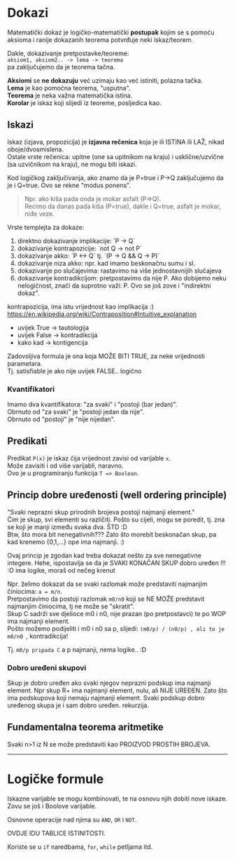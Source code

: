 
# Dokazi
Matematički dokaz je logičko-matematički **postupak** kojim se s pomoću aksioma i ranije dokazanih teorema potvrđuje neki iskaz/teorem.  

Dakle, dokazivanje pretpostavke/teoreme:  
`aksiom1, aksiom2.. -> lema -> teorema`  
pa zaključujemo da je teorema tačna.

**Aksiomi** se **ne dokazuju** već uzimaju kao već istiniti, polazna tačka.  
**Lema** je kao pomoćna teorema, "usputna".  
**Teorema** je neka važna matematička istina.  
**Korolar** je iskaz koji slijedi iz teoreme, posljedica kao.

## Iskazi
Iskaz (izjava, propozicija) je **izjavna rečenica** koja je ili ISTINA ili LAŽ, nikad oboje/dvosmislena.  
Ostale vrste rečenica: upitne (one sa upitnikom na kraju) i usklične/uzvične (sa uzvičnikom na kraju), ne mogu biti iskazi.

Kod logičkog zaključivanja, ako znamo da je P=true i P->Q zaključujemo da je i Q=true. Ovo se rekne "modus ponens".  
> Npr. ako kiša pada onda je mokar asfalt (P=>Q).  
> Recimo da danas pada kiša (P=true), dakle i Q=true, asfalt je mokar, niđe veze.

Vrste templejta za dokaze:
1. direktno dokazivanje implikacije:    ´P -> Q´
2. dokazivanje kontrapozicije:          ´not Q -> not P´
3. dokazivanje akko:                    ´P <-> Q´ tj. ´(P -> Q && Q -> P)´
4. dokazivanje niza akko: npr. kad imamo beskonačnu sumu i sl.
5. dokazivanje po slučajevima: rastavimo na više jednostavnijih slučajeva
6. dokazivanje kontradikcijom: pretpostavimo da nije P. Ako dobijemo neku nelogičnost, znači da suprotno važi: P.
  Ovo se još zove i "indirektni dokaz".


kontrapozicija, ima istu vrijednost kao implikacija :)
https://en.wikipedia.org/wiki/Contraposition#Intuitive_explanation

- uvijek True     -> tautologija  
- uvijek False    -> kontradikcija
- kako kad        -> kontigencija

Zadovoljiva formula je ona koja MOŽE BITI TRUE, za neke vrijednosti parametara.  
Tj. satisfiable je ako nije uvijek FALSE.. logično

### Kvantifikatori
Imamo dva kvantifikatora: "za svaki" i "postoji (bar jedan)".  
Obrnuto od "za svaki" je "postoji jedan da nije".  
Obrnuto od "postoji" je "nije nijedan".  

## Predikati
Predikat `P(x)` je iskaz čija vrijednost zavisi od varijable `x`.  
Može zavisiti i od više varijabli, naravno.  
Ovo je u programiranju funkcija `T => Boolean`.


## Princip dobre uređenosti (well ordering principle)

"Svaki neprazni skup prirodnih brojeva postoji najmanji element."  
Čim je skup, svi elementi su različiti. 
Pošto su cijeli, mogu se poredit, tj. zna se koji je manji između svaka dva. ŠTD :D  
Btw, što mora bit nenegativnih??? Zato što morebit beskonačan skup, pa kad krenemo {0,1,...} ope ima najmanji. :)

Ovaj princip je zgodan kad treba dokazat nešto za sve nenegativne integere.
Hehe, ispostavlja se da je SVAKI KONAČAN SKUP dobro uređen !!! :O ima logike, moraš od nečeg krenut


Npr. želimo dokazat da se svaki razlomak može predstaviti najmanjim činiocima: `a = m/n`.  
Pretpostavimo da postoji razlomak `m0/n0` koji se NE MOŽE predstavit najmanjim činiocima, tj ne može se "skratit".  
Skup C sadrži sve djelioce m0 i n0, nije prazan (po pretpostavci) te po WOP ima najmanji element.  
Pošto možemo podijeliti i m0 i n0 sa p, slijedi:
`(m0/p) / (n0/p) , ali to je m0/n0 `, kontradikcija!

Tj. `m0/p pripada C` a p najmanji, nema logike.. :D


### Dobro uređeni skupovi
Skup je dobro uređen ako svaki njegov neprazni podskup ima najmanji element.
Npr skup R+ ima najmanji element, nulu, ali NIJE UREĐEN. Zato što ima podskupova koji nemaju najmanji element.
Svaki podskup dobro uređenog skupa je i sam dobro uređen. rekurzija.

## Fundamentalna teorema aritmetike
Svaki n>1 iz N se može predstaviti kao PROIZVOD PROSTIH BROJEVA.

---

# Logičke formule
Iskazne varijable se mogu kombinovati, te na osnovu njih dobiti nove iskaze.  
Zovu se još i Boolove varijable.

Osnovne operacije nad njima su `AND`, `OR` i `NOT`.

OVDJE IDU TABLICE ISTINITOSTI.

Koriste se u `if` naredbama, `for`, `while` petljama itd.

